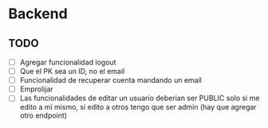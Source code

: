 # Backend

## TODO

- [ ] Agregar funcionalidad logout
- [ ] Que el PK sea un ID, no el email
- [ ] Funcionalidad de recuperar cuenta mandando un email
- [ ] Emprolijar
- [ ] Las funcionalidades de editar un usuario deberian ser PUBLIC solo si me edito a mí mismo, si edito a otros tengo que ser admin (hay que agregar otro endpoint)